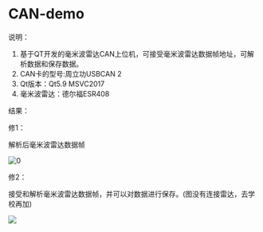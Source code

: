 # CAN-demo

说明：

1. 基于QT开发的毫米波雷达CAN上位机，可接受毫米波雷达数据帧地址，可解析数据和保存数据。
2. CAN卡的型号:周立功USBCAN 2
3. Qt版本：Qt5.9 MSVC2017
4. 毫米波雷达：德尔福ESR408







结果：



修1：

解析后毫米波雷达数据帧

![0](/media/xiaohu/xiaohu/做过项目/CanDemo(1)/CanDemo/result_pic/0.png)



修2：

接受和解析毫米波雷达数据帧，并可以对数据进行保存。(图没有连接雷达，去学校再加)



![](/media/xiaohu/xiaohu/做过项目/CanDemo(1)/CanDemo/result_pic/1.png)